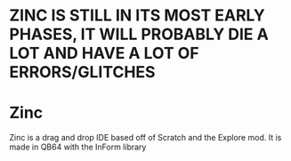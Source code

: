 # ZINC IS STILL IN ITS MOST EARLY PHASES, IT WILL PROBABLY DIE A LOT AND HAVE A LOT OF ERRORS/GLITCHES

# Zinc
Zinc is a drag and drop IDE based off of Scratch and the Explore mod. It is made in QB64 with the InForm library
